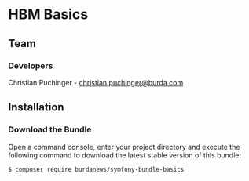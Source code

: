 # HBM Basics

## Team

### Developers
Christian Puchinger - christian.puchinger@burda.com

## Installation

### Download the Bundle

Open a command console, enter your project directory and execute the
following command to download the latest stable version of this bundle:

```bash
$ composer require burdanews/symfony-bundle-basics
```
